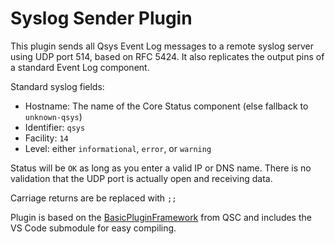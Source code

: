 # Syslog Sender Plugin

This plugin sends all Qsys Event Log messages to a remote syslog server using UDP port 514, based on RFC 5424.  It also replicates the output pins of a standard Event Log component.

Standard syslog fields:
- Hostname: The name of the Core Status component (else fallback to `unknown-qsys`)
- Identifier: `qsys`
- Facility: `14`
- Level: either `informational`, `error`, or `warning`

Status will be `OK` as long as you enter a valid IP or DNS name.  There is no validation that the UDP port is actually open and receiving data.

Carriage returns are be replaced with `;;`

Plugin is based on the [BasicPluginFramework](https://bitbucket.org/qsc-communities/basicpluginframework/src/main/) from QSC and includes the VS Code submodule for easy compiling.
